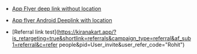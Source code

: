 - [App Flyer deep link without location](https://kiranakartlinks.onelink.me/yAp8/e6408d95)
- [App flyer Android Deeplink with location](https://kiranakartlinks.onelink.me/yAp8/12128cb5)

- [Referral link test](https://kiranakart.app/?is_retargeting=true&shortlink=referrals&campaign_type=referral&af_sub1=referral&c=refer people&pid=User_invite&user_refer_code="Rohit")

